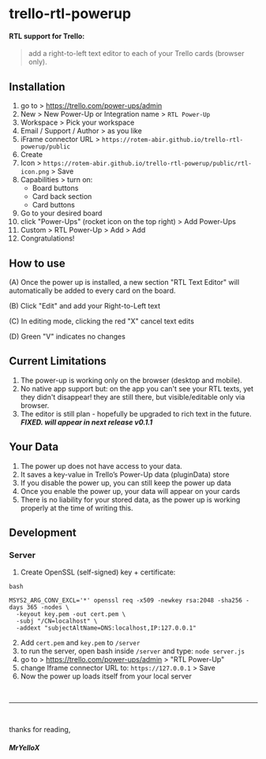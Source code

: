 # trello-rtl-powerup

#### RTL support for Trello:

> add a right-to-left text editor to each of your Trello cards (browser only).



## Installation

1. go to > https://trello.com/power-ups/admin
2. New > New Power-Up or Integration name > `RTL Power-Up`
3. Workspace > Pick your workspace 
4. Email / Support / Author > as you like
5. iFrame connector URL > `https://rotem-abir.github.io/trello-rtl-powerup/public`
6. Create
7. Icon > `https://rotem-abir.github.io/trello-rtl-powerup/public/rtl-icon.png` > Save
8. Capabilities > turn on:
    * Board buttons
    * Card back section
    * Card buttons
9. Go to your desired board
10. click "Power-Ups" (rocket icon on the top right) > Add Power-Ups
11. Custom > RTL Power-Up > Add > Add
12. Congratulations!

## How to use

(A) Once the power up is installed, a new section "RTL Text Editor" will automatically be added to every card on the board.

(B) Click "Edit" and add your Right-to-Left text

(C) In editing mode, clicking the red "X" cancel text edits

(D) Green "V" indicates no changes


## Current Limitations

1. The power-up is working only on the browser (desktop and mobile).
2. No native app support but: on the app you can't see your RTL texts, yet they didn't disappear! they are still there, but visible/editable only via browser.
3. The editor is still plan - hopefully be upgraded to rich text in the future. ***FIXED. will appear in next release v0.1.1***

## Your Data

1. The power up does not have access to your data.
2. It saves a key-value in Trello’s Power-Up data (pluginData) store
3. If you disable the power up, you can still keep the power up data
4. Once you enable the power up, your data will appear on your cards
5. There is no liability for your stored data, as the power up is working properly at the time of writing this.


## Development

### Server

1. Create OpenSSL (self-signed) key + certificate:
```
bash

MSYS2_ARG_CONV_EXCL='*' openssl req -x509 -newkey rsa:2048 -sha256 -days 365 -nodes \
  -keyout key.pem -out cert.pem \
  -subj "/CN=localhost" \
  -addext "subjectAltName=DNS:localhost,IP:127.0.0.1"
```

2. Add `cert.pem` and `key.pem` to `/server`
3. to run the server, open bash inside `/server` and type: `node server.js`
4. go to > https://trello.com/power-ups/admin > "RTL Power-Up"
5. change Iframe connector URL to: `https://127.0.0.1` > Save
6. Now the power up loads itself from your local server


<br>

---

<br>

thanks for reading,

##### MrYelloX